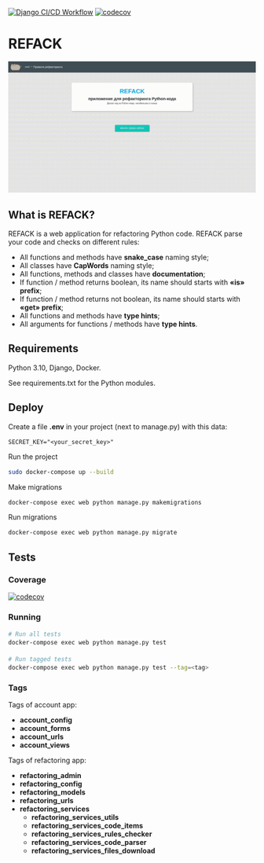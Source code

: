[![Django CI/CD Workflow](https://github.com/OsnovaDT/REFACK/actions/workflows/main.yaml/badge.svg)](https://github.com/OsnovaDT/REFACK/actions/workflows/main.yaml)
[![codecov](https://codecov.io/gh/OsnovaDT/REFACK/branch/master/graph/badge.svg?token=6GOUES7M7E)](https://codecov.io/gh/OsnovaDT/REFACK)
# REFACK
![REFACK](./static_readme/app_work.gif)

## What is REFACK?
REFACK is a web application for refactoring Python code.
REFACK parse your code and checks on different rules:
- All functions and methods have **snake_case** naming style;
- All classes have **CapWords** naming style;
- All functions, methods and classes have **documentation**;
- If function / method returns boolean, its name should starts with **«is» prefix**;
- If function / method returns not boolean, its name should starts with **«get» prefix**;
- All functions and methods have **type hints**;
- All arguments for functions / methods have **type hints**.

## Requirements
Python 3.10, Django, Docker.

See requirements.txt for the Python modules.

## Deploy
Create a file **.env** in your project (next to manage.py) with this data:
```env
SECRET_KEY="<your_secret_key>"
```

Run the project
```bash
sudo docker-compose up --build
```

Make migrations
```bash
docker-compose exec web python manage.py makemigrations
```

Run migrations
```bash
docker-compose exec web python manage.py migrate
```

## Tests
### Coverage
[![codecov](https://codecov.io/gh/OsnovaDT/REFACK/branch/master/graphs/tree.svg?token=6GOUES7M7E)](https://codecov.io/gh/OsnovaDT/REFACK)

### Running
```bash
# Run all tests
docker-compose exec web python manage.py test

# Run tagged tests
docker-compose exec web python manage.py test --tag=<tag>
```

### Tags
Tags of account app:
- **account_config**
- **account_forms**
- **account_urls**
- **account_views**

Tags of refactoring app:
- **refactoring_admin**
- **refactoring_config**
- **refactoring_models**
- **refactoring_urls**
- **refactoring_services**
    - **refactoring_services_utils**
    - **refactoring_services_code_items**
    - **refactoring_services_rules_checker**
    - **refactoring_services_code_parser**
    - **refactoring_services_files_download**